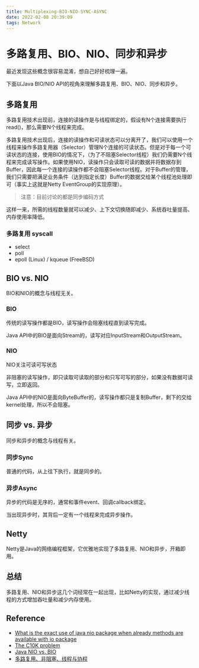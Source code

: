 ```yaml
---
title: Multiplexing-BIO-NIO-SYNC-ASYNC
date: 2022-02-08 20:39:09
tags: Network
---
```


# 多路复用、BIO、NIO、同步和异步

最近发现这些概念很容易混淆，想自己好好梳理一遍。

下面以Java BIO/NIO API的视角来理解多路复用、BIO、NIO、同步和异步。

## 多路复用

多路复用技术出现前，连接的读操作是与线程绑定的，假设有N个连接需要执行read()，那么需要N个线程来完成。

多路复用技术出现后，连接的读操作和可读状态可以分离开了，我们可以使用一个线程来操作多路复用器（Selector）管理N个连接的可读状态。但是对于每一个可读状态的连接，使用BIO的情况下，（为了不阻塞Selector线程）我们仍需要N个线程来完成读写操作。如果使用NIO，读操作只会读取可读的数据并将数据存到Buffer，因此每一个连接的读操作都不会阻塞Selector线程。对于Buffer的管理，我们只需要把满足业务条件（达到指定长度）Buffer的数据交给某个线程池处理即可（事实上这就是Netty EventGroup的实现原理）。

> 注意：目前讨论的都是同步编码方式

这样一来，所需的线程数量就可以减少、上下文切换随即减少、系统吞吐量提高、内存使用率降低。

### 多路复用 syscall

- select
- poll
- epoll (Linux) / kqueue (FreeBSD)



## BIO vs. NIO

BIO和NIO的概念与线程无关。

### BIO

传统的读写操作都是BIO，读写操作会阻塞线程直到读写完成。

Java API中的BIO是面向Stream的，读写对应InputStream和OutputStream。

### NIO

NIO关注可读可写状态

非阻塞的读写操作，即只读取可读取的部分和只写可写的部分，如果没有数据可读写，立即返回。

Java API中的NIO是面向ByteBuffer的，读写操作都只是复制Buffer，剩下的交给kernel处理，所以不会阻塞。

## 同步 vs. 异步

同步和异步的概念与线程有关。

### 同步Sync

普通的代码，从上往下执行，就是同步的。

### 异步Async

异步的代码是无序的，通常和事件event、回调callback绑定。

当出现异步时，其背后一定有一个线程来完成异步操作。

## Netty

Netty是Java的网络编程框架，它优雅地实现了多路复用、NIO和异步，开箱即用。

## 总结

多路复用、NIO和异步这几个词经常在一起出现，比如Netty的实现，通过减少线程的方式增加吞吐量和减少内存使用。

## Reference

- [What is the exact use of java nio package when already methods are available with io package](https://stackoverflow.com/questions/10372066/what-is-the-exact-use-of-java-nio-package-when-already-methods-are-available-wit)
- [The C10K problem](http://www.kegel.com/c10k.html)
- [Java NIO vs. BIO](http://tutorials.jenkov.com/java-nio/nio-vs-io.html)
- [多路复用、非阻塞、线程与协程](https://www.nosuchfield.com/2019/01/09/Multiplex-and-non-blocking-and-threading-and-coroutine/)

